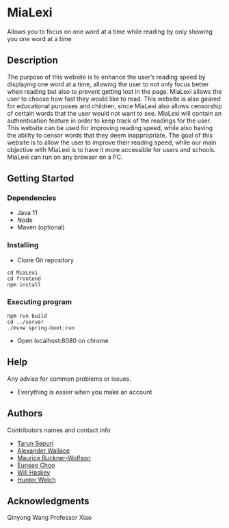 # MiaLexi

Allows you to focus on one word at a time while reading by only showing you one word at a time

## Description

 The purpose of this website is to enhance the user’s reading speed by displaying one word at a time, allowing the user to not only focus better when reading but also to prevent getting lost in the page. MiaLexi allows the user to choose how fast they would like to read. This website is also geared for educational purposes and children, since MiaLexi also allows censorship of certain words that the user would not want to see. MiaLexi will contain an authentication feature in order to keep track of the readings for the user. This website can be used for improving reading speed, while also having the ability to censor words that they deem inappropriate. The goal of this website is to allow the user to improve their reading speed, while our main objective with MiaLexi is to have it more accessible for users and schools. MiaLexi can run on any browser on a PC.

## Getting Started

### Dependencies

* Java 11
* Node
* Maven (optional)

### Installing

* Clone Git repository

 ```
cd MiaLexi
cd frontend
npm install

```


### Executing program

```
npm run build
cd ../server 
./mvnw spring-boot:run
```
* Open localhost:8080 on chrome

## Help

Any advise for common problems or issues.
* Everything is easier when you make an account

## Authors

Contributors names and contact info

* [Tarun Sepuri](https://www.github.com/tsepuri)
* [Alexander Wallace](https://www.github.com/skashyy)
* [Maurice Buckner-Wolfson](https://www.github.com/reecebw)
* [Eunseo Choo](https://www.github.com/eschoo)
* [Will Haskey](https://www.github.com/whaskey)
* [Hunter Welch](https://www.github.com/hwelch)


## Acknowledgments

Qinyong Wang
Professor Xiao
